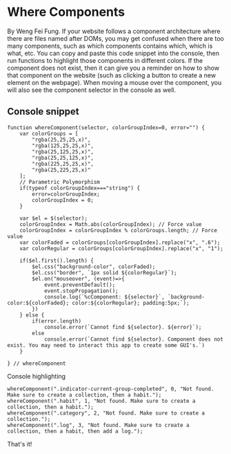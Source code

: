 Where Components
===
By Weng Fei Fung. If your website follows a component architecture where there are files named after DOMs, you may get confused when there are too many components, such as which components contains which, which is what, etc. You can copy and paste this code snippet into the console, then run functions to highlight those components in different colors. If the component does not exist, then it can give you a reminder on how to show that component on the website (such as clicking a button to create a new element on the webpage). When moving a mouse over the component, you will also see the component selector in the console as well.

Console snippet
---
```
function whereComponent(selector, colorGroupIndex=0, error="") {
    var colorGroups = [
        "rgba(25,25,25,x)",
        "rgba(125,25,25,x)",
        "rgba(25,125,25,x)",
        "rgba(25,25,125,x)",
        "rgba(225,25,25,x)",
        "rgba(25,225,25,x)"
    ];
    // Parametric Polymorphism
    if(typeof colorGroupIndex==="string") {
        error=colorGroupIndex;
        colorGroupIndex = 0;
    }

    var $el = $(selector);
    colorGroupIndex = Math.abs(colorGroupIndex); // Force value
    colorGroupIndex = colorGroupIndex % colorGroups.length; // Force value
    var colorFaded = colorGroups[colorGroupIndex].replace("x", ".6");
    var colorRegular = colorGroups[colorGroupIndex].replace("x", "1");

    if($el.first().length) {
        $el.css("background-color", colorFaded);
        $el.css("border", `1px solid ${colorRegular}`);
        $el.on("mouseover", (event)=>{
            event.preventDefault();
            event.stopPropagation();
            console.log(`%cComponent: ${selector}`, `background-color:${colorFaded}; color:${colorRegular}; padding:5px;`);
        })
    } else {
        if(error.length)
            console.error(`Cannot find ${selector}. ${error}`);
        else
            console.error(`Cannot find ${selector}. Component does not exist. You may need to interact this app to create some GUI's.`)
    }

} // whereComponent
```

Console highlighting
```
whereComponent(".indicator-current-group-completed", 0, "Not found. Make sure to create a collection, then a habit.");
whereComponent(".habit", 1, "Not found. Make sure to create a collection, then a habit.");
whereComponent(".category", 2, "Not found. Make sure to create a collection.");
whereComponent(".log", 3, "Not found. Make sure to create a collection, then a habit, then add a log.");
```

That's it!